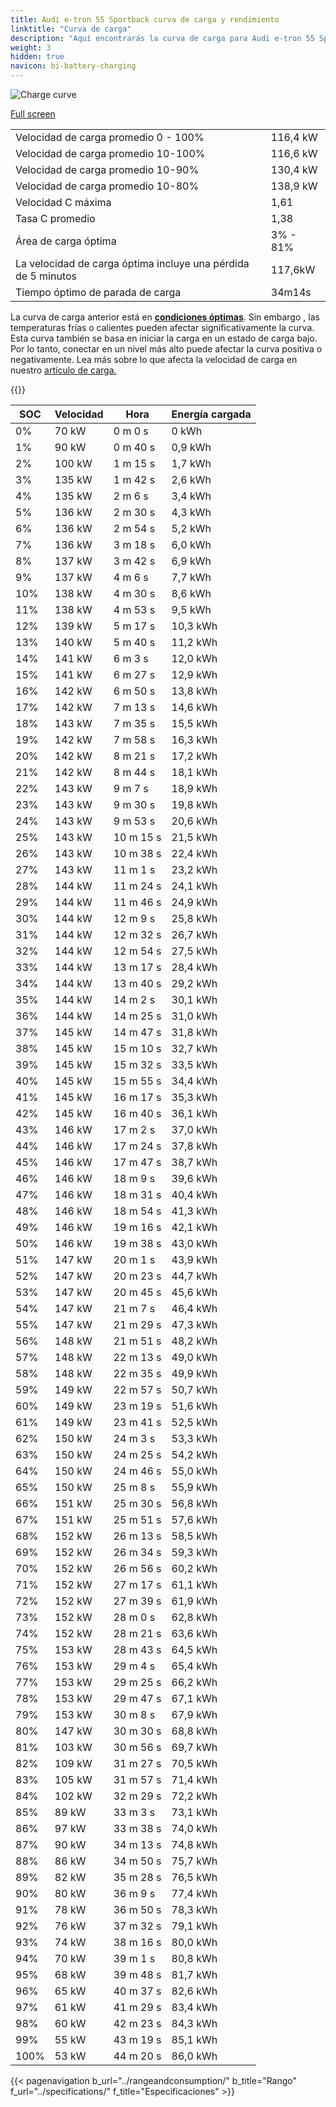 ```yaml
---
title: Audi e-tron 55 Sportback curva de carga y rendimiento
linktitle: "Curva de carga"
description: "Aquí encontrarás la curva de carga para Audi e-tron 55 Sportback."
weight: 3
hidden: true
navicon: bi-battery-charging
---
```

<!-- markdownlint-disable MD033 -->
<img src="/images/models/audi/e-tron/e-tron_55_sportback/chargingcurve.svg" alt="Charge curve" class="img-fluid">

[Full screen](/images/models/audi/e-tron/e-tron_55_sportback/chargingcurve.svg)


<table class="table table-striped border">
<tbody>
<tr>
<td>Velocidad de carga promedio 0 - 100%</td><td>116,4 kW</td>
</tr>
<tr>
<td>Velocidad de carga promedio 10-100%</td><td>116,6 kW</td>
</tr>
<tr>
<td>Velocidad de carga promedio 10-90%</td><td>130,4 kW</td>
</tr>
<tr>
<td>Velocidad de carga promedio 10-80%</td><td>138,9 kW</td>
</tr>
<tr>
<td>Velocidad C máxima</td><td>1,61</td>
</tr>
<tr>
<td>Tasa C promedio</td><td>1,38</td>
</tr>
<tr>
<td>Área de carga óptima</td><td>3% - 81%</td>
</tr>
<tr>
<td>La velocidad de carga óptima incluye una pérdida de 5 minutos</td><td>117,6kW</td>
</tr>
<tr>
<td>Tiempo óptimo de parada de carga</td><td>34m14s</td>
</tr>
</tbody>
</table>


La curva de carga anterior está en **[condiciones óptimas](../../../../../technology/battery/charging/#temperatura)**. Sin embargo , las temperaturas frías o calientes pueden afectar significativamente la curva. Esta curva también se basa en iniciar la carga en un estado de carga bajo. Por lo tanto, conectar en un nivel más alto puede afectar la curva positiva o negativamente. Lea más sobre lo que afecta la velocidad de carga en nuestro [artículo de carga.](../../../../../technology/battery/charging/)


{{<evkxdisplayaddarticle />}}
<table class="table table-striped border">
<thead>
<tr><th>SOC</th><th>Velocidad</th><th>Hora</th><th>Energía cargada</th></tr>
</thead>
<tbody>
<tr>
<td>0%</td><td>70 kW</td><td> 0 m 0 s </td><td>0 kWh </td>
</tr>
<tr>
<td>1%</td><td>90 kW</td><td> 0 m 40 s </td><td>0,9 kWh </td>
</tr>
<tr>
<td>2%</td><td>100 kW</td><td> 1 m 15 s </td><td>1,7 kWh </td>
</tr>
<tr>
<td>3%</td><td>135 kW</td><td> 1 m 42 s </td><td>2,6 kWh </td>
</tr>
<tr>
<td>4%</td><td>135 kW</td><td> 2 m 6 s </td><td>3,4 kWh </td>
</tr>
<tr>
<td>5%</td><td>136 kW</td><td> 2 m 30 s </td><td>4,3 kWh </td>
</tr>
<tr>
<td>6%</td><td>136 kW</td><td> 2 m 54 s </td><td>5,2 kWh </td>
</tr>
<tr>
<td>7%</td><td>136 kW</td><td> 3 m 18 s </td><td>6,0 kWh </td>
</tr>
<tr>
<td>8%</td><td>137 kW</td><td> 3 m 42 s </td><td>6,9 kWh </td>
</tr>
<tr>
<td>9%</td><td>137 kW</td><td> 4 m 6 s </td><td>7,7 kWh </td>
</tr>
<tr>
<td>10%</td><td>138 kW</td><td> 4 m 30 s </td><td>8,6 kWh </td>
</tr>
<tr>
<td>11%</td><td>138 kW</td><td> 4 m 53 s </td><td>9,5 kWh </td>
</tr>
<tr>
<td>12%</td><td>139 kW</td><td> 5 m 17 s </td><td>10,3 kWh </td>
</tr>
<tr>
<td>13%</td><td>140 kW</td><td> 5 m 40 s </td><td>11,2 kWh </td>
</tr>
<tr>
<td>14%</td><td>141 kW</td><td> 6 m 3 s </td><td>12,0 kWh </td>
</tr>
<tr>
<td>15%</td><td>141 kW</td><td> 6 m 27 s </td><td>12,9 kWh </td>
</tr>
<tr>
<td>16%</td><td>142 kW</td><td> 6 m 50 s </td><td>13,8 kWh </td>
</tr>
<tr>
<td>17%</td><td>142 kW</td><td> 7 m 13 s </td><td>14,6 kWh </td>
</tr>
<tr>
<td>18%</td><td>143 kW</td><td> 7 m 35 s </td><td>15,5 kWh </td>
</tr>
<tr>
<td>19%</td><td>142 kW</td><td> 7 m 58 s </td><td>16,3 kWh </td>
</tr>
<tr>
<td>20%</td><td>142 kW</td><td> 8 m 21 s </td><td>17,2 kWh </td>
</tr>
<tr>
<td>21%</td><td>142 kW</td><td> 8 m 44 s </td><td>18,1 kWh </td>
</tr>
<tr>
<td>22%</td><td>143 kW</td><td> 9 m 7 s </td><td>18,9 kWh </td>
</tr>
<tr>
<td>23%</td><td>143 kW</td><td> 9 m 30 s </td><td>19,8 kWh </td>
</tr>
<tr>
<td>24%</td><td>143 kW</td><td> 9 m 53 s </td><td>20,6 kWh </td>
</tr>
<tr>
<td>25%</td><td>143 kW</td><td> 10 m 15 s </td><td>21,5 kWh </td>
</tr>
<tr>
<td>26%</td><td>143 kW</td><td> 10 m 38 s </td><td>22,4 kWh </td>
</tr>
<tr>
<td>27%</td><td>143 kW</td><td> 11 m 1 s </td><td>23,2 kWh </td>
</tr>
<tr>
<td>28%</td><td>144 kW</td><td> 11 m 24 s </td><td>24,1 kWh </td>
</tr>
<tr>
<td>29%</td><td>144 kW</td><td> 11 m 46 s </td><td>24,9 kWh </td>
</tr>
<tr>
<td>30%</td><td>144 kW</td><td> 12 m 9 s </td><td>25,8 kWh </td>
</tr>
<tr>
<td>31%</td><td>144 kW</td><td> 12 m 32 s </td><td>26,7 kWh </td>
</tr>
<tr>
<td>32%</td><td>144 kW</td><td> 12 m 54 s </td><td>27,5 kWh </td>
</tr>
<tr>
<td>33%</td><td>144 kW</td><td> 13 m 17 s </td><td>28,4 kWh </td>
</tr>
<tr>
<td>34%</td><td>144 kW</td><td> 13 m 40 s </td><td>29,2 kWh </td>
</tr>
<tr>
<td>35%</td><td>144 kW</td><td> 14 m 2 s </td><td>30,1 kWh </td>
</tr>
<tr>
<td>36%</td><td>144 kW</td><td> 14 m 25 s </td><td>31,0 kWh </td>
</tr>
<tr>
<td>37%</td><td>145 kW</td><td> 14 m 47 s </td><td>31,8 kWh </td>
</tr>
<tr>
<td>38%</td><td>145 kW</td><td> 15 m 10 s </td><td>32,7 kWh </td>
</tr>
<tr>
<td>39%</td><td>145 kW</td><td> 15 m 32 s </td><td>33,5 kWh </td>
</tr>
<tr>
<td>40%</td><td>145 kW</td><td> 15 m 55 s </td><td>34,4 kWh </td>
</tr>
<tr>
<td>41%</td><td>145 kW</td><td> 16 m 17 s </td><td>35,3 kWh </td>
</tr>
<tr>
<td>42%</td><td>145 kW</td><td> 16 m 40 s </td><td>36,1 kWh </td>
</tr>
<tr>
<td>43%</td><td>146 kW</td><td> 17 m 2 s </td><td>37,0 kWh </td>
</tr>
<tr>
<td>44%</td><td>146 kW</td><td> 17 m 24 s </td><td>37,8 kWh </td>
</tr>
<tr>
<td>45%</td><td>146 kW</td><td> 17 m 47 s </td><td>38,7 kWh </td>
</tr>
<tr>
<td>46%</td><td>146 kW</td><td> 18 m 9 s </td><td>39,6 kWh </td>
</tr>
<tr>
<td>47%</td><td>146 kW</td><td> 18 m 31 s </td><td>40,4 kWh </td>
</tr>
<tr>
<td>48%</td><td>146 kW</td><td> 18 m 54 s </td><td>41,3 kWh </td>
</tr>
<tr>
<td>49%</td><td>146 kW</td><td> 19 m 16 s </td><td>42,1 kWh </td>
</tr>
<tr>
<td>50%</td><td>146 kW</td><td> 19 m 38 s </td><td>43,0 kWh </td>
</tr>
<tr>
<td>51%</td><td>147 kW</td><td> 20 m 1 s </td><td>43,9 kWh </td>
</tr>
<tr>
<td>52%</td><td>147 kW</td><td> 20 m 23 s </td><td>44,7 kWh </td>
</tr>
<tr>
<td>53%</td><td>147 kW</td><td> 20 m 45 s </td><td>45,6 kWh </td>
</tr>
<tr>
<td>54%</td><td>147 kW</td><td> 21 m 7 s </td><td>46,4 kWh </td>
</tr>
<tr>
<td>55%</td><td>147 kW</td><td> 21 m 29 s </td><td>47,3 kWh </td>
</tr>
<tr>
<td>56%</td><td>148 kW</td><td> 21 m 51 s </td><td>48,2 kWh </td>
</tr>
<tr>
<td>57%</td><td>148 kW</td><td> 22 m 13 s </td><td>49,0 kWh </td>
</tr>
<tr>
<td>58%</td><td>148 kW</td><td> 22 m 35 s </td><td>49,9 kWh </td>
</tr>
<tr>
<td>59%</td><td>149 kW</td><td> 22 m 57 s </td><td>50,7 kWh </td>
</tr>
<tr>
<td>60%</td><td>149 kW</td><td> 23 m 19 s </td><td>51,6 kWh </td>
</tr>
<tr>
<td>61%</td><td>149 kW</td><td> 23 m 41 s </td><td>52,5 kWh </td>
</tr>
<tr>
<td>62%</td><td>150 kW</td><td> 24 m 3 s </td><td>53,3 kWh </td>
</tr>
<tr>
<td>63%</td><td>150 kW</td><td> 24 m 25 s </td><td>54,2 kWh </td>
</tr>
<tr>
<td>64%</td><td>150 kW</td><td> 24 m 46 s </td><td>55,0 kWh </td>
</tr>
<tr>
<td>65%</td><td>150 kW</td><td> 25 m 8 s </td><td>55,9 kWh </td>
</tr>
<tr>
<td>66%</td><td>151 kW</td><td> 25 m 30 s </td><td>56,8 kWh </td>
</tr>
<tr>
<td>67%</td><td>151 kW</td><td> 25 m 51 s </td><td>57,6 kWh </td>
</tr>
<tr>
<td>68%</td><td>152 kW</td><td> 26 m 13 s </td><td>58,5 kWh </td>
</tr>
<tr>
<td>69%</td><td>152 kW</td><td> 26 m 34 s </td><td>59,3 kWh </td>
</tr>
<tr>
<td>70%</td><td>152 kW</td><td> 26 m 56 s </td><td>60,2 kWh </td>
</tr>
<tr>
<td>71%</td><td>152 kW</td><td> 27 m 17 s </td><td>61,1 kWh </td>
</tr>
<tr>
<td>72%</td><td>152 kW</td><td> 27 m 39 s </td><td>61,9 kWh </td>
</tr>
<tr>
<td>73%</td><td>152 kW</td><td> 28 m 0 s </td><td>62,8 kWh </td>
</tr>
<tr>
<td>74%</td><td>152 kW</td><td> 28 m 21 s </td><td>63,6 kWh </td>
</tr>
<tr>
<td>75%</td><td>153 kW</td><td> 28 m 43 s </td><td>64,5 kWh </td>
</tr>
<tr>
<td>76%</td><td>153 kW</td><td> 29 m 4 s </td><td>65,4 kWh </td>
</tr>
<tr>
<td>77%</td><td>153 kW</td><td> 29 m 25 s </td><td>66,2 kWh </td>
</tr>
<tr>
<td>78%</td><td>153 kW</td><td> 29 m 47 s </td><td>67,1 kWh </td>
</tr>
<tr>
<td>79%</td><td>153 kW</td><td> 30 m 8 s </td><td>67,9 kWh </td>
</tr>
<tr>
<td>80%</td><td>147 kW</td><td> 30 m 30 s </td><td>68,8 kWh </td>
</tr>
<tr>
<td>81%</td><td>103 kW</td><td> 30 m 56 s </td><td>69,7 kWh </td>
</tr>
<tr>
<td>82%</td><td>109 kW</td><td> 31 m 27 s </td><td>70,5 kWh </td>
</tr>
<tr>
<td>83%</td><td>105 kW</td><td> 31 m 57 s </td><td>71,4 kWh </td>
</tr>
<tr>
<td>84%</td><td>102 kW</td><td> 32 m 29 s </td><td>72,2 kWh </td>
</tr>
<tr>
<td>85%</td><td>89 kW</td><td> 33 m 3 s </td><td>73,1 kWh </td>
</tr>
<tr>
<td>86%</td><td>97 kW</td><td> 33 m 38 s </td><td>74,0 kWh </td>
</tr>
<tr>
<td>87%</td><td>90 kW</td><td> 34 m 13 s </td><td>74,8 kWh </td>
</tr>
<tr>
<td>88%</td><td>86 kW</td><td> 34 m 50 s </td><td>75,7 kWh </td>
</tr>
<tr>
<td>89%</td><td>82 kW</td><td> 35 m 28 s </td><td>76,5 kWh </td>
</tr>
<tr>
<td>90%</td><td>80 kW</td><td> 36 m 9 s </td><td>77,4 kWh </td>
</tr>
<tr>
<td>91%</td><td>78 kW</td><td> 36 m 50 s </td><td>78,3 kWh </td>
</tr>
<tr>
<td>92%</td><td>76 kW</td><td> 37 m 32 s </td><td>79,1 kWh </td>
</tr>
<tr>
<td>93%</td><td>74 kW</td><td> 38 m 16 s </td><td>80,0 kWh </td>
</tr>
<tr>
<td>94%</td><td>70 kW</td><td> 39 m 1 s </td><td>80,8 kWh </td>
</tr>
<tr>
<td>95%</td><td>68 kW</td><td> 39 m 48 s </td><td>81,7 kWh </td>
</tr>
<tr>
<td>96%</td><td>65 kW</td><td> 40 m 37 s </td><td>82,6 kWh </td>
</tr>
<tr>
<td>97%</td><td>61 kW</td><td> 41 m 29 s </td><td>83,4 kWh </td>
</tr>
<tr>
<td>98%</td><td>60 kW</td><td> 42 m 23 s </td><td>84,3 kWh </td>
</tr>
<tr>
<td>99%</td><td>55 kW</td><td> 43 m 19 s </td><td>85,1 kWh </td>
</tr>
<tr>
<td>100%</td><td>53 kW</td><td> 44 m 20 s </td><td>86,0 kWh </td>
</tr>
</tbody>
</table>


{{< pagenavigation b_url="../rangeandconsumption/" b_title="Rango" f_url="../specifications/" f_title="Especificaciones" >}}
